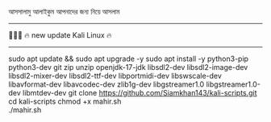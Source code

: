 আসসালামু আলাইকুম আপনাদের জন্য নিয়ে আসলাম

________________________________________

🖤💜🖤
🔥 new update Kali Linux 🔥
_________________________________________
sudo apt update && sudo apt upgrade -y
sudo apt install -y python3-pip python3-dev git zip unzip openjdk-17-jdk libsdl2-dev libsdl2-image-dev libsdl2-mixer-dev libsdl2-ttf-dev libportmidi-dev libswscale-dev libavformat-dev libavcodec-dev zlib1g-dev libgstreamer1.0 libgstreamer1.0-dev libmtdev-dev
git clone https://github.com/Siamkhan143/kali-scripts.git
cd kali-scripts
chmod +x mahir.sh        
./mahir.sh         

